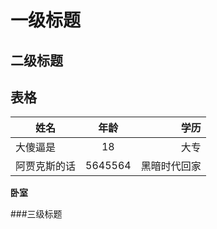 # 一级标题
## 二级标题

## 表格
|姓名|年龄|学历|
|--|:--:|--:|
|大傻逼是|18|大专|
|阿贾克斯的话|5645564|黑暗时代回家|

**卧室**


###三级标题
